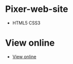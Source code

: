 # Pixer-web-site
- HTML5 CSS3
# View online
- <a href="https://animated-sopapillas-09327f.netlify.app"> View online </a>

